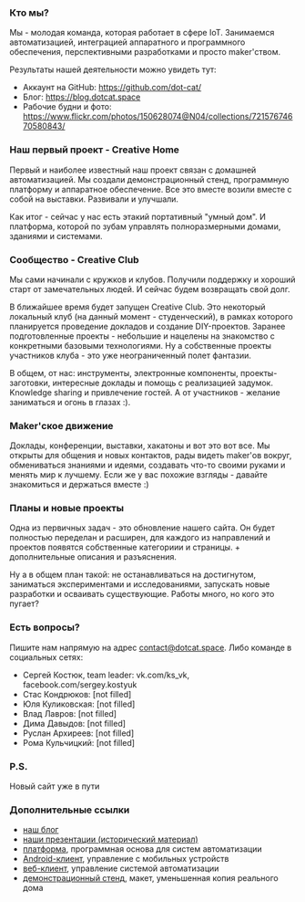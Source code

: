 ### Кто мы?

Мы - молодая команда, которая работает в сфере IoT. Занимаемся автоматизацией, интеграцией аппаратного и программного обеспечения, перспективными разработками и просто maker'ством.

Результаты нашей деятельности можно увидеть тут:

- Аккаунт на GitHub: https://github.com/dot-cat/
- Блог: https://blog.dotcat.space
- Рабочие будни и фото: https://www.flickr.com/photos/150628074@N04/collections/72157674670580843/


### Наш первый проект - Creative Home

Первый и наиболее известный наш проект связан с домашней автоматизацией. Мы создали демонстрационный стенд, программную платформу и аппаратное обеспечение. Все это вместе возили вместе с собой на выставки. Развивали и улучшали.

Как итог - сейчас у нас есть этакий портативный "умный дом". И платформа, которой по зубам управлять полноразмерными домами, зданиями и системами.


### Сообщество - Creative Club

Мы сами начинали с кружков и клубов. Получили поддержку и хороший старт от замечательных людей. И сейчас будем возвращать свой долг.

В ближайшее время будет запущен Creative Club. Это некоторый локальный клуб (на данный момент - студенческий), в рамках которого планируется проведение докладов и создание DIY-проектов. Заранее подготовленные проекты - небольшие и нацелены на знакомство с конкретными базовыми технологиями. Ну а собственные проекты участников клуба - это уже неограниченный полет фантазии.

В общем, от нас: инструменты, электронные компоненты, проекты-заготовки, интересные доклады и помощь с реализацией задумок. Knowledge sharing и привлечение гостей. А от участников - желание заниматься и огонь в глазах :).


### Maker'ское движение

Доклады, конференции, выставки, хакатоны и вот это вот все. Мы открыты для общения и новых контактов, рады видеть maker'ов вокруг, обмениваться знаниями и идеями, создавать что-то своими руками и менять мир к лучшему. Если же у вас похожие взгляды - давайте знакомиться и держаться вместе :)


### Планы и новые проекты

Одна из первичных задач - это обновление нашего сайта. Он будет полностью переделан и расширен, для каждого из направлений и проектов появятся собственные категориии и страницы. + дополнительные описания и разъяснения.

Ну а в общем план такой: не останавливаться на достигнутом, заниматься экспериментами и исследованиями, запускать новые разработки и осваивать существующие. Работы много, но кого это пугает?


### Есть вопросы?

Пишите нам напрямую на адрес contact@dotcat.space. Либо команде в социальных сетях:

- Сергей Костюк, team leader: vk.com/ks_vk, facebook.com/sergey.kostyuk
- Стас Кондрюков: [not filled] 
- Юля Куликовская: [not filled]
- Влад Лавров: [not filled]
- Дима Давыдов: [not filled]
- Руслан Архиреев: [not filled]
- Рома Кульчицкий: [not filled]


### P.S.
Новый сайт уже в пути


### Дополнительные ссылки

* [наш блог](http://blog.dotcat.space/)
* [наши презентации (исторический материал)](https://drive.google.com/drive/folders/0B91NDf9VRBgYczE5YzRmX1FVaFk?usp=sharing)
* [платформа](https://github.com/dot-cat/shp_platform), программная основа для систем автоматизации
* [Android-клиент](https://github.com/dot-cat/shp_android_clients), управление с мобильных устройств
* [веб-клиент](https://github.com/dot-cat/shp_web_client), управление системой автоматизации
* [демонстрационный стенд](https://www.flickr.com/photos/150628074@N04/sets/72157674702963393/), макет, уменьшенная копия реального дома
